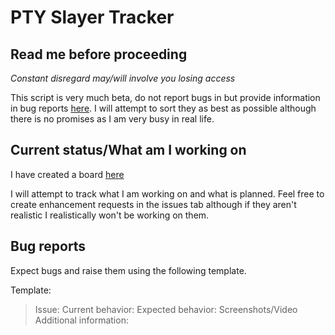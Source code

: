 
# PTY Slayer Tracker 

## Read me before proceeding
*Constant disregard may/will involve you losing access*

This script is very much beta, do not report bugs in but provide information in bug reports [here](https://github.com/PTYB/SlayerIssueTracker/issues). I will attempt to sort they as best as possible although there is no promises as I am very busy in real life.

## Current status/What am I working on
I have created a board [here](https://github.com/users/PTYB/projects/2)

I will attempt to track what I am working on and what is planned. Feel free to create enhancement requests in the issues tab although if they aren't realistic I realistically won't be working on them.

## Bug reports
Expect bugs and raise them using the following template.

Template:

> Issue:
> Current behavior:
> Expected behavior:
> Screenshots/Video
> Additional information:
